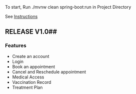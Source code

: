 To start, Run ./mvnw clean spring-boot:run in Project Directory



See [Instructions](INSTRUCTIONS.md)

## RELEASE V1.0##
### Features ### 
- Create an account
- Login
- Book an appointment
- Cancel and Reschedule appointment
- Medical Access
- Vaccination Record
- Treatment Plan

